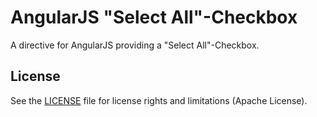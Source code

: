 # AngularJS "Select All"-Checkbox

A directive for AngularJS providing a "Select All"-Checkbox.

## License

See the [LICENSE](LICENSE.md) file for license rights and limitations (Apache License).